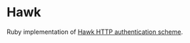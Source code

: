 # Hawk

Ruby implementation of [Hawk HTTP authentication scheme](https://github.com/hueniverse/hawk).

